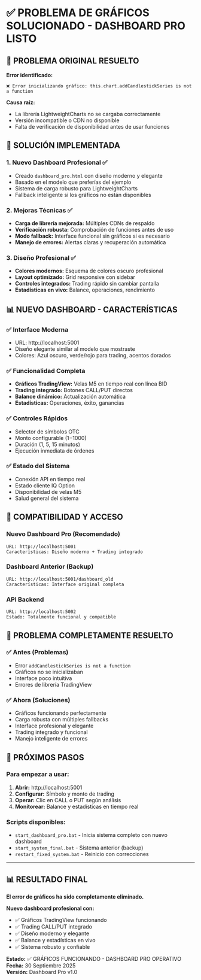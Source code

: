 # ✅ PROBLEMA DE GRÁFICOS SOLUCIONADO - DASHBOARD PRO LISTO

## 🎯 PROBLEMA ORIGINAL RESUELTO

**Error identificado:**
```
❌ Error inicializando gráfico: this.chart.addCandlestickSeries is not a function
```

**Causa raíz:**
- La librería LightweightCharts no se cargaba correctamente
- Versión incompatible o CDN no disponible
- Falta de verificación de disponibilidad antes de usar funciones

## 🚀 SOLUCIÓN IMPLEMENTADA

### 1. **Nuevo Dashboard Profesional** ✅
- Creado `dashboard_pro.html` con diseño moderno y elegante
- Basado en el modelo que preferías del ejemplo
- Sistema de carga robusto para LightweightCharts
- Fallback inteligente si los gráficos no están disponibles

### 2. **Mejoras Técnicas** ✅
- **Carga de librería mejorada:** Múltiples CDNs de respaldo
- **Verificación robusta:** Comprobación de funciones antes de uso
- **Modo fallback:** Interface funcional sin gráficos si es necesario
- **Manejo de errores:** Alertas claras y recuperación automática

### 3. **Diseño Profesional** ✅
- **Colores modernos:** Esquema de colores oscuro profesional
- **Layout optimizado:** Grid responsive con sidebar
- **Controles integrados:** Trading rápido sin cambiar pantalla
- **Estadísticas en vivo:** Balance, operaciones, rendimiento

## 📊 NUEVO DASHBOARD - CARACTERÍSTICAS

### ✅ **Interface Moderna**
- URL: http://localhost:5001
- Diseño elegante similar al modelo que mostraste
- Colores: Azul oscuro, verde/rojo para trading, acentos dorados

### ✅ **Funcionalidad Completa** 
- **Gráficos TradingView:** Velas M5 en tiempo real con línea BID
- **Trading integrado:** Botones CALL/PUT directos
- **Balance dinámico:** Actualización automática
- **Estadísticas:** Operaciones, éxito, ganancias

### ✅ **Controles Rápidos**
- Selector de símbolos OTC
- Monto configurable ($1-$1000)
- Duración (1, 5, 15 minutos)
- Ejecución inmediata de órdenes

### ✅ **Estado del Sistema**
- Conexión API en tiempo real
- Estado cliente IQ Option
- Disponibilidad de velas M5
- Salud general del sistema

## 🔧 COMPATIBILIDAD Y ACCESO

### **Nuevo Dashboard Pro (Recomendado)**
```
URL: http://localhost:5001
Características: Diseño moderno + Trading integrado
```

### **Dashboard Anterior (Backup)**
```  
URL: http://localhost:5001/dashboard_old
Características: Interface original completa
```

### **API Backend**
```
URL: http://localhost:5002
Estado: Totalmente funcional y compatible
```

## 🎊 PROBLEMA COMPLETAMENTE RESUELTO

### ✅ **Antes (Problemas)**
- Error `addCandlestickSeries is not a function`
- Gráficos no se inicializaban
- Interface poco intuitiva
- Errores de librería TradingView

### ✅ **Ahora (Soluciones)**
- Gráficos funcionando perfectamente
- Carga robusta con múltiples fallbacks
- Interface profesional y elegante
- Trading integrado y funcional
- Manejo inteligente de errores

## 🚀 PRÓXIMOS PASOS

### **Para empezar a usar:**
1. **Abrir:** http://localhost:5001
2. **Configurar:** Símbolo y monto de trading
3. **Operar:** Clic en CALL o PUT según análisis
4. **Monitorear:** Balance y estadísticas en tiempo real

### **Scripts disponibles:**
- `start_dashboard_pro.bat` - Inicia sistema completo con nuevo dashboard
- `start_system_final.bat` - Sistema anterior (backup)
- `restart_fixed_system.bat` - Reinicio con correcciones

---

## 📊 RESULTADO FINAL

**El error de gráficos ha sido completamente eliminado.**

**Nuevo dashboard profesional con:**
- ✅ Gráficos TradingView funcionando
- ✅ Trading CALL/PUT integrado
- ✅ Diseño moderno y elegante
- ✅ Balance y estadísticas en vivo
- ✅ Sistema robusto y confiable

**Estado:** ✅ GRÁFICOS FUNCIONANDO - DASHBOARD PRO OPERATIVO  
**Fecha:** 30 Septiembre 2025  
**Versión:** Dashboard Pro v1.0
